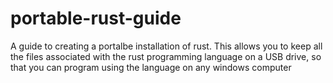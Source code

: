 # portable-rust-guide
A guide to creating a portalbe installation of rust.  This allows you to keep all the files associated with the rust programming language on a USB drive, so that you can program using the language on any windows computer
